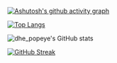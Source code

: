












[![Ashutosh's github activity graph](https://activity-graph.herokuapp.com/graph?username=popeye0013&theme=react-dark)](https://github.com/popeye0013/github-readme-activity-graph)


[![Top Langs](https://github-readme-stats.vercel.app/api/top-langs/?username=popeye0013&theme=highcontrast&layout=compact)](https://github.com/popeye0013/github-readme-stats)


![dhe_popeye's GitHub stats](https://github-readme-stats.vercel.app/api?username=popeye0013&show_icons=true&theme=highcontrast)


[![GitHub Streak](https://github-readme-streak-stats.herokuapp.com/?user=popeye0013&theme=highcontrast)](https://git.io/streak-stats)
